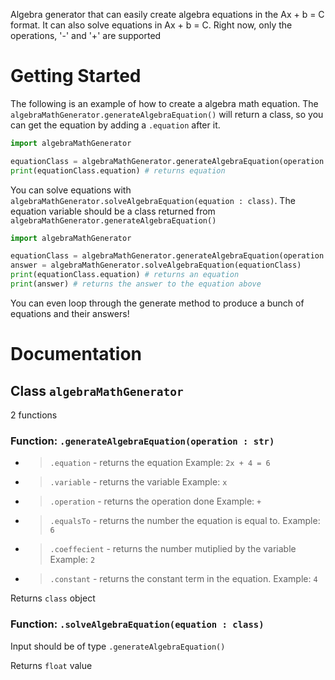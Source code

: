 Algebra generator that can easily create algebra equations in the Ax + b = C format. It can also solve equations in Ax + b = C. Right now, only the operations, '-' and '+' are supported

# Getting Started
The following is an example of how to create a algebra math equation. The `algebraMathGenerator.generateAlgebraEquation()` will return a class, so you can get the equation by adding a `.equation` after it.


```py
import algebraMathGenerator

equationClass = algebraMathGenerator.generateAlgebraEquation(operation = "+")
print(equationClass.equation) # returns equation 

```

You can solve equations with `algebraMathGenerator.solveAlgebraEquation(equation : class)`. The equation variable should be a class returned from `algebraMathGenerator.generateAlgebraEquation()`

```py
import algebraMathGenerator

equationClass = algebraMathGenerator.generateAlgebraEquation(operation = "+")
answer = algebraMathGenerator.solveAlgebraEquation(equationClass)
print(equationClass.equation) # returns an equation
print(answer) # returns the answer to the equation above

```



You can even loop through the generate method to produce a bunch of equations and their answers!


# Documentation
## Class `algebraMathGenerator`
2 functions
### Function: `.generateAlgebraEquation(operation : str)`
* > `.equation` - returns the equation Example: `2x + 4 = 6`
* > `.variable` - returns the variable Example: `x`
* > `.operation` - returns the operation done Example: `+`
* > `.equalsTo` - returns the number the equation is equal to. Example: `6`
* > `.coeffecient` - returns the number mutiplied by the variable Example: `2`
* > `.constant` - returns the constant term in the equation. Example: `4`

Returns `class` object

### Function: `.solveAlgebraEquation(equation : class)`
Input should be of type `.generateAlgebraEquation()`

Returns `float` value

